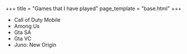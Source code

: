 +++
title = "Games that I have played"
page_template = "base.html"
+++
- Call of Duty Mobile
- Among Us
- Gta SA
- Gta VC
- Juno: New Origin
